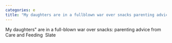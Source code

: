```yaml
---
categories: e
title: "My daughters are in a fullblown war over snacks parenting advice from Care and Feeding  Slate"
---
```

My daughters" are in a full-blown war over snacks: parenting advice from Care and Feeding&nbsp;&nbsp;Slate